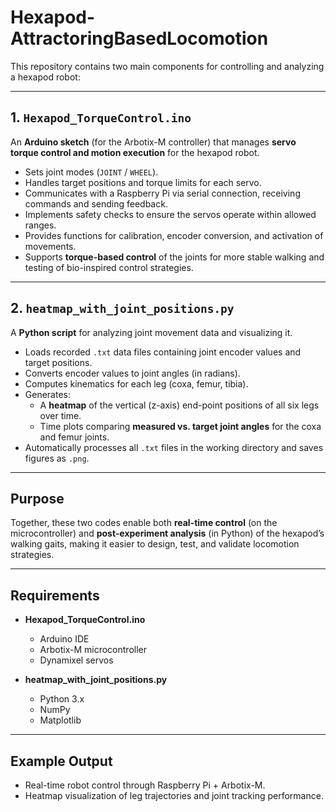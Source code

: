 # Hexapod-AttractoringBasedLocomotion

This repository contains two main components for controlling and analyzing a hexapod robot:

---

## 1. `Hexapod_TorqueControl.ino`

An **Arduino sketch** (for the Arbotix-M controller) that manages **servo torque control and motion execution** for the hexapod robot.

- Sets joint modes (`JOINT` / `WHEEL`).
- Handles target positions and torque limits for each servo.
- Communicates with a Raspberry Pi via serial connection, receiving commands and sending feedback.
- Implements safety checks to ensure the servos operate within allowed ranges.
- Provides functions for calibration, encoder conversion, and activation of movements.
- Supports **torque-based control** of the joints for more stable walking and testing of bio-inspired control strategies.

---

## 2. `heatmap_with_joint_positions.py`

A **Python script** for analyzing joint movement data and visualizing it.

- Loads recorded `.txt` data files containing joint encoder values and target positions.
- Converts encoder values to joint angles (in radians).
- Computes kinematics for each leg (coxa, femur, tibia).
- Generates:
  - A **heatmap** of the vertical (z-axis) end-point positions of all six legs over time.
  - Time plots comparing **measured vs. target joint angles** for the coxa and femur joints.
- Automatically processes all `.txt` files in the working directory and saves figures as `.png`.

---

## Purpose

Together, these two codes enable both **real-time control** (on the microcontroller) and **post-experiment analysis** (in Python) of the hexapod’s walking gaits, making it easier to design, test, and validate locomotion strategies.

---

## Requirements

- **Hexapod_TorqueControl.ino**  
  - Arduino IDE  
  - Arbotix-M microcontroller  
  - Dynamixel servos  

- **heatmap_with_joint_positions.py**  
  - Python 3.x  
  - NumPy  
  - Matplotlib  

---

## Example Output

- Real-time robot control through Raspberry Pi + Arbotix-M.
- Heatmap visualization of leg trajectories and joint tracking performance.


